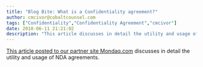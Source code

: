 ```yaml
---
title: "Blog Bite: What is a Confidentiality agreement?"
author: cmcivor@cobaltcounsel.com
tags: ["Confidentiality","Confidentiality Agreement","cmcivor"]
date: 2018-06-11 21:21:02
description: "This article discusses in detail the utility and usage of NDA agreements."
---
```


[This article posted to our partner site Mondaq.com](http://www.mondaq.com/unitedstates/x/700118/Contract+Law/Shhh+Dont+Tell+Anyone+Tips+On+Ndas) discusses in detail the utility and usage of NDA agreements.
